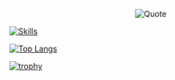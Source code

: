 <!-- Here will be a header -->

<div align="center">
  
![Quote](https://github-readme-quotes.herokuapp.com/quote?quotesUrl=https://github.com/stummk/stummk/blob/master/quotes.json&theme=nord&layout=churchill&font=Redressed)
  
</div>

[![Skills](https://github-profile-skills-one.vercel.app/skill?theme=nord&skills=https://raw.githubusercontent.com/stummk/stummk/master/skills.json&margin-w=65&margin-h=20&column=6)](https://github.com/stummk/github-profile-skills)

[![Top Langs](https://github-readme-stats.vercel.app/api/top-langs/?username=stummk&theme=nord&card_width=1000&custom_title=Most%20Used%20Languages%20on%20Github)](https://github.com/anuraghazra/github-readme-stats)

[![trophy](https://github-profile-trophy.vercel.app/?username=stummk&theme=nord&margin-w=65)](https://github.com/ryo-ma/github-profile-trophy)

